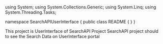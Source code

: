 ﻿using System;
using System.Collections.Generic;
using System.Linq;
using System.Threading.Tasks;

namespace SearchAPIUserInterface
{
    public class README
    {
    }
}

This project is UserInterface of SearchAPI Project 
SearchAPI project should to see the Search Data on UserInterface portal
